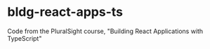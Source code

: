 # bldg-react-apps-ts
Code from the PluralSight course, "Building React Applications with TypeScript"
